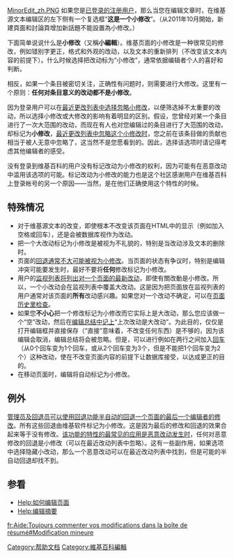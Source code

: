 [MinorEdit_zh.PNG](https://zh.wikipedia.org/wiki/File:MinorEdit_zh.PNG "fig:MinorEdit_zh.PNG")
如果您是[已登录的注册用户](https://zh.wikipedia.org/wiki/Help:登录 "wikilink")，那么当您在编辑文章时，在维基源文本编辑区的左下侧有一个复选框“**这是一个小修改**”。（从2011年10月開始，新建頁面和討論頁增加新話題不能設置為小修改。）

下面简单说说什么是**小修改**（又稱**小編輯**）。维基页面的小修改是一种很常见的修改，例如错别字更正，格式和外观的改动，以及文本的重新排列（不改变该文本内容的前提下）。什么时候选择把改动标为“小修改”，通常依据编辑者个人的喜好和判断。

相反，如果一个条目被密切关注，正确性有问题时，则需要进行大修改。这里有一个原则：**任何对条目意义的改动都不是小修改**。

因为登录用户可以在[最近更改列表中选择忽略小修改](https://zh.wikipedia.org/wiki/Special:RecentChanges "wikilink")，以便筛选掉不太重要的改动，所以选择小修改或大修改的影响有着明显的区别。假设，您曾经对某一个条目进行了一次大范围的改动，而现在有人也对您编辑过的条目进行了大范围的改动，却标记为**小修改**，[最近更改列表中忽略这个小修改时](https://zh.wikipedia.org/wiki/Special:RecentChanges "wikilink")，您之前在该条目做的贡献也相当于被人无意中忽略了，这当然不是您愿看到的。因此，选择该选项时请记得考虑其他编辑者的感受。

没有登录到维基百科的用户没有标记改动为小修改的权利，因为可能有在恶意改动中滥用该选项的可能。标记改动为小修改的能力也是这个社区感谢用户在维基百科上登录帐号的另一个原因——当然，是在他们正确使用这个特性的时候。

## 特殊情况

  - 对于维基源文本的改变，即使根本不改变该页面在HTML中的显示（例如加入空格或回车），还是会被数据库视作为改动。
  - 把一个大改动标记为小修改是被视为不礼貌的，特别是当改动涉及文本的删除时。
  - 页面的[回退通常不大可能被视为小修改](https://zh.wikipedia.org/wiki/Wikipedia:回退 "wikilink")。当页面的状态有争议时，特别是编辑冲突可能要发生时，最好不要将**任何**修改标记为小修改。
  - 用户的[监视列表将列出对一个页面的最新改动](https://zh.wikipedia.org/wiki/Help:监视列表 "wikilink")，即使有關改動是小修改。所以，一个小改动会在监视列表中覆盖大改动。这是因为把页面放在监视列表的用户通常对该页面的**所有**改动感兴趣。如果您对一个改动不确定，可以在[页面历史里检查](https://zh.wikipedia.org/wiki/Help:页面历史 "wikilink")。
  - 如果您**不小心**把一个修改标记为小修改而它实际上是大改动，那么您应该做一个“空”改动，然后在[编辑总结中记上](https://zh.wikipedia.org/wiki/Help:编辑摘要 "wikilink")“上次改动是大改动”。为此目的，仅仅是打开编辑框并直接保存（“直接”意味着，不改变任何东西）是不够的，因为该编辑会取消，编辑总结将会被忽略。但是，可以进行例如在两行之间加入[回车](https://zh.wikipedia.org/wiki/回车键 "wikilink")（从0个回车变为1个回车，或从2个回车变为3个，但是不能把1个回车变为2个）这种改动，使在不改变页面内容的前提下让数据库接受，以达成更正的目的。
  - 在移动页面时，编辑将自动标记为小修改。

## 例外

[管理员及](https://zh.wikipedia.org/wiki/Wikipedia:管理员 "wikilink")[回退员可以使用](https://zh.wikipedia.org/wiki/WP:ROLLBACKER "wikilink")[回退功能半自动的回退一个页面的最后一个编辑者的修改](https://zh.wikipedia.org/wiki/WP:回退功能 "wikilink")。所有这些回退由维基软件标记为小修改。这是因为最后的修改和回退的效果合起来等于没有修改。[该功能的特性的最常见的应用是恶意改动发生时](https://zh.wikipedia.org/wiki/WP:回退功能 "wikilink")，任何对恶意修改的回退是小修改（可以在最近改动列表中忽略）。这有一些副作用，如果选项中选择隐藏小改动，那么一个恶意改动可以在最近改动列表中找到，但是可能的半自动回退却找不到。

## 参看

  - [Help:如何编辑页面](https://zh.wikipedia.org/wiki/Help:如何编辑页面 "wikilink")
  - [Help:编辑摘要](https://zh.wikipedia.org/wiki/Help:编辑摘要 "wikilink")

[fr:Aide:Toujours commenter vos modifications dans la boîte de
résumé\#Modification
mineure](https://zh.wikipedia.org/wiki/fr:Aide:Toujours_commenter_vos_modifications_dans_la_boîte_de_résumé#Modification_mineure "wikilink")

[Category:帮助文档](https://zh.wikipedia.org/wiki/Category:帮助文档 "wikilink")
[Category:維基百科編輯](https://zh.wikipedia.org/wiki/Category:維基百科編輯 "wikilink")